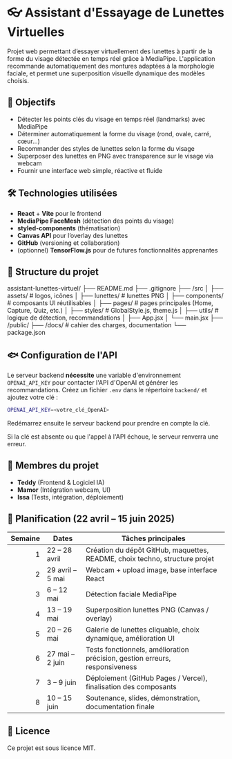 # 👓 Assistant d'Essayage de Lunettes Virtuelles

Projet web permettant d’essayer virtuellement des lunettes à partir de la forme du visage détectée en temps réel grâce à MediaPipe. L'application recommande automatiquement des montures adaptées à la morphologie faciale, et permet une superposition visuelle dynamique des modèles choisis.

## 🧠 Objectifs

- Détecter les points clés du visage en temps réel (landmarks) avec MediaPipe
- Déterminer automatiquement la forme du visage (rond, ovale, carré, cœur…)
- Recommander des styles de lunettes selon la forme du visage
- Superposer des lunettes en PNG avec transparence sur le visage via webcam
- Fournir une interface web simple, réactive et fluide

## 🛠️ Technologies utilisées

- **React** + **Vite** pour le frontend
- **MediaPipe FaceMesh** (détection des points du visage)
- **styled-components** (thématisation)
- **Canvas API** pour l’overlay des lunettes
- **GitHub** (versioning et collaboration)
- (optionnel) **TensorFlow.js** pour de futures fonctionnalités apprenantes

## 🧩 Structure du projet

assistant-lunettes-virtuel/
├── README.md
├── .gitignore
├── /src
│ ├── assets/ # logos, icônes
│ ├── lunettes/ # lunettes PNG
│ ├── components/ # composants UI réutilisables
│ ├── pages/ # pages principales (Home, Capture, Quiz, etc.)
│ ├── styles/ # GlobalStyle.js, theme.js
│ ├── utils/ # logique de détection, recommandations
│ ├── App.jsx
│ └── main.jsx
├── /public/
├── /docs/ # cahier des charges, documentation
└── package.json


## 🐟 Configuration de l'API

Le serveur backend **nécessite** une variable d'environnement `OPENAI_API_KEY`
pour contacter l'API d'OpenAI et générer les recommandations. Créez un fichier
`.env` dans le répertoire `backend/` et ajoutez votre clé :

```bash
OPENAI_API_KEY=<votre_clé_OpenAI>
```

Redémarrez ensuite le serveur backend pour prendre en compte la clé.

Si la clé est absente ou que l'appel à l'API échoue, le serveur renverra
une erreur.

## 👥 Membres du projet

- **Teddy** (Frontend & Logiciel IA)
- **Mamor** (Intégration webcam, UI)
- **Issa** (Tests, intégration, déploiement)

## 🔄 Planification (22 avril – 15 juin 2025)

| Semaine | Dates              | Tâches principales                                                            |
|--------:|--------------------|------------------------------------------------------------------------------|
| 1       | 22 – 28 avril       | Création du dépôt GitHub, maquettes, README, choix techno, structure projet |
| 2       | 29 avril – 5 mai    | Webcam + upload image, base interface React                                 |
| 3       | 6 – 12 mai          | Détection faciale MediaPipe                                                 |
| 4       | 13 – 19 mai         | Superposition lunettes PNG (Canvas / overlay)                               |
| 5       | 20 – 26 mai         | Galerie de lunettes cliquable, choix dynamique, amélioration UI             |
| 6       | 27 mai – 2 juin     | Tests fonctionnels, amélioration précision, gestion erreurs, responsiveness |
| 7       | 3 – 9 juin          | Déploiement (GitHub Pages / Vercel), finalisation des composants            |
| 8       | 10 – 15 juin        | Soutenance, slides, démonstration, documentation finale                     |

## 📄 Licence

Ce projet est sous licence MIT.
